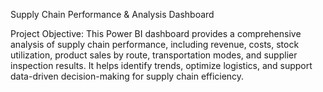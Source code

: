  Supply Chain Performance & Analysis Dashboard  

Project Objective: 
This Power BI dashboard provides a comprehensive analysis of supply chain performance, including revenue, costs, stock utilization, product sales by route, transportation modes, and supplier inspection results. It helps identify trends, optimize logistics, and support data-driven decision-making for supply chain efficiency.
